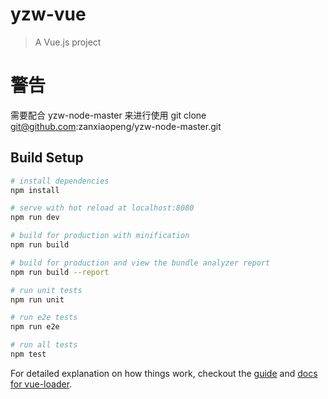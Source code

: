 # yzw-vue

> A Vue.js project

# 警告
需要配合 yzw-node-master 来进行使用 
git clone git@github.com:zanxiaopeng/yzw-node-master.git 

## Build Setup

``` bash
# install dependencies
npm install

# serve with hot reload at localhost:8080
npm run dev

# build for production with minification
npm run build

# build for production and view the bundle analyzer report
npm run build --report

# run unit tests
npm run unit

# run e2e tests
npm run e2e

# run all tests
npm test
```

For detailed explanation on how things work, checkout the [guide](http://vuejs-templates.github.io/webpack/) and [docs for vue-loader](http://vuejs.github.io/vue-loader).
